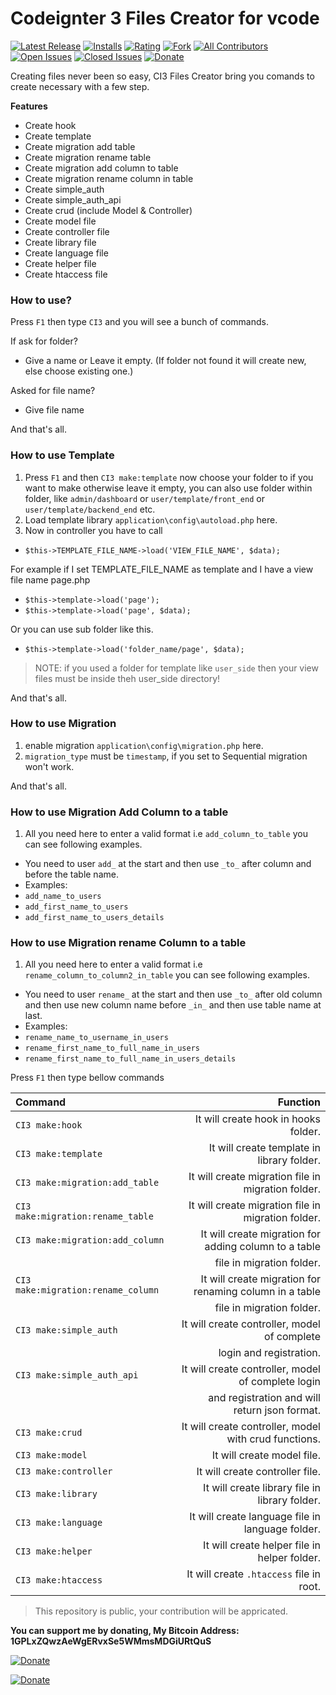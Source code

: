 # Codeignter 3 Files Creator for vcode
[![Latest Release](https://vsmarketplacebadge.apphb.com/version-short/SyedMuradAliShah.codeigniter-3-files-creator.svg)](https://marketplace.visualstudio.com/items?itemName=SyedMuradAliShah.codeigniter-3-files-creator)
[![Installs](https://vsmarketplacebadge.apphb.com/installs-short/SyedMuradAliShah.codeigniter-3-files-creator.svg)](https://marketplace.visualstudio.com/items?itemName=SyedMuradAliShah.codeigniter-3-files-creator)
[![Rating](https://vsmarketplacebadge.apphb.com/rating-short/SyedMuradAliShah.codeigniter-3-files-creator.svg)](https://marketplace.visualstudio.com/items?itemName=SyedMuradAliShah.codeigniter-3-files-creator#review-details)
[![Fork](https://img.shields.io/github/forks/SyedMuradAliShah/codeigniter-3-files-creator.svg)](https://github.com/SyedMuradAliShah/codeigniter-3-files-creator)
[![All Contributors](https://img.shields.io/badge/all%20contributors-1-blue)](https://github.com/SyedMuradAliShah/codeigniter-3-files-creator/blob/master/CONTRIBUTORS.md#contributors)
[![Open Issues](https://img.shields.io/github/issues-raw/SyedMuradAliShah/codeigniter-3-files-creator.svg?style=flat)](https://github.com/SyedMuradAliShah/codeigniter-3-files-creator/issues?q=is%3Aissue+is%3Aopen)
[![Closed Issues](https://img.shields.io/github/issues-closed-raw/SyedMuradAliShah/codeigniter-3-files-creator.svg?style=flat)](https://github.com/SyedMuradAliShah/codeigniter-3-files-creator/issues?q=is%3Aissue+is%3Aclosed)
[![Donate](https://img.shields.io/liberapay/patrons/SyedMuradAliShah.svg?style=flat)](https://liberapay.com/SyedMuradAliShah/donate)


Creating files never been so easy, CI3 Files Creator bring you comands to create necessary with a few step.

**Features**
- Create hook
- Create template
- Create migration add table
- Create migration rename table
- Create migration add column to table
- Create migration rename column in table
- Create simple_auth
- Create simple_auth_api
- Create crud (include Model & Controller)
- Create model file
- Create controller file
- Create library file
- Create language file
- Create helper file
- Create htaccess file

### How to use?
Press `F1` then type `CI3` and you will see a bunch of commands.

If ask for folder?
- Give a name or Leave it empty. (If folder not found it will create new, else choose existing one.)

Asked for file name?
- Give file name

And that's all.

### How to use Template
1. Press `F1` and then `CI3 make:template` now choose your folder to if you want to make otherwise leave it empty, you can also use folder within folder, like `admin/dashboard` or `user/template/front_end` or `user/template/backend_end` etc.
2. Load template library `application\config\autoload.php` here.
3. Now in controller you have to call 
- `$this->TEMPLATE_FILE_NAME->load('VIEW_FILE_NAME', $data);`

For example if I set TEMPLATE_FILE_NAME as template and I have a view file name page.php
- `$this->template->load('page');`
- `$this->template->load('page', $data);`

Or you can use sub folder like this. 
- `$this->template->load('folder_name/page', $data);`

> NOTE: if you used a folder for template like `user_side` then your view files must be inside theh user_side directory!

And that's all.


### How to use Migration
1. enable migration `application\config\migration.php` here.
2. `migration_type` must be `timestamp`, if you set to Sequential migration won't work.

And that's all.

### How to use Migration Add Column to a table
1. All you need here to enter a valid format i.e `add_column_to_table` you can see following examples.
- You need to user `add_` at the start and then use `_to_` after column and before the table name. 
- Examples:
- `add_name_to_users`
- `add_first_name_to_users`
- `add_first_name_to_users_details`


### How to use Migration rename Column to a table
1. All you need here to enter a valid format i.e `rename_column_to_column2_in_table` you can see following examples.
- You need to user `rename_` at the start and then use `_to_` after old column and then use new column name before `_in_` and then use table name at last. 
- Examples:
- `rename_name_to_username_in_users`
- `rename_first_name_to_full_name_in_users`
- `rename_first_name_to_full_name_in_users_details`


Press `F1` then type bellow commands

| Command                            |                                                Function |
| :--------------------------------- | ------------------------------------------------------: |
| `CI3 make:hook`                    |                    It will create hook in hooks folder. |
| `CI3 make:template`                |              It will create template in library folder. |
| `CI3 make:migration:add_table`     |      It will create migration file in migration folder. |
| `CI3 make:migration:rename_table`  |      It will create migration file in migration folder. |
| `CI3 make:migration:add_column`    |   It will create migration for adding column to a table |
|                                    |                               file in migration folder. |
| `CI3 make:migration:rename_column` | It will create migration for renaming column in a table |
|                                    |                               file in migration folder. |
| `CI3 make:simple_auth`             |            It will create controller, model of complete |
|                                    |                                 login and registration. |
| `CI3 make:simple_auth_api`         |      It will create controller, model of complete login |
|                                    |           and registration and will return json format. |
| `CI3 make:crud`                    |   It will create controller, model with crud functions. |
| `CI3 make:model`                   |                              It will create model file. |
| `CI3 make:controller`              |                         It will create controller file. |
| `CI3 make:library`                 |          It will create library file in library folder. |
| `CI3 make:language`                |        It will create language file in language folder. |
| `CI3 make:helper`                  |            It will create helper file in helper folder. |
| `CI3 make:htaccess`                |                It will create `.htaccess` file in root. |



> This repository is public, your contribution will be appricated.


**You can support me by donating, My Bitcoin Address: 1GPLxZQwzAeWgERvxSe5WMmsMDGiURtQuS**

[![Donate](https://i.imgur.com/W6ggNR5.png)](http://bitcoin:1GPLxZQwzAeWgERvxSe5WMmsMDGiURtQuS)

[![Donate](https://i.imgur.com/2v7VgCu.png)](http://bitcoin:1GPLxZQwzAeWgERvxSe5WMmsMDGiURtQuS)
